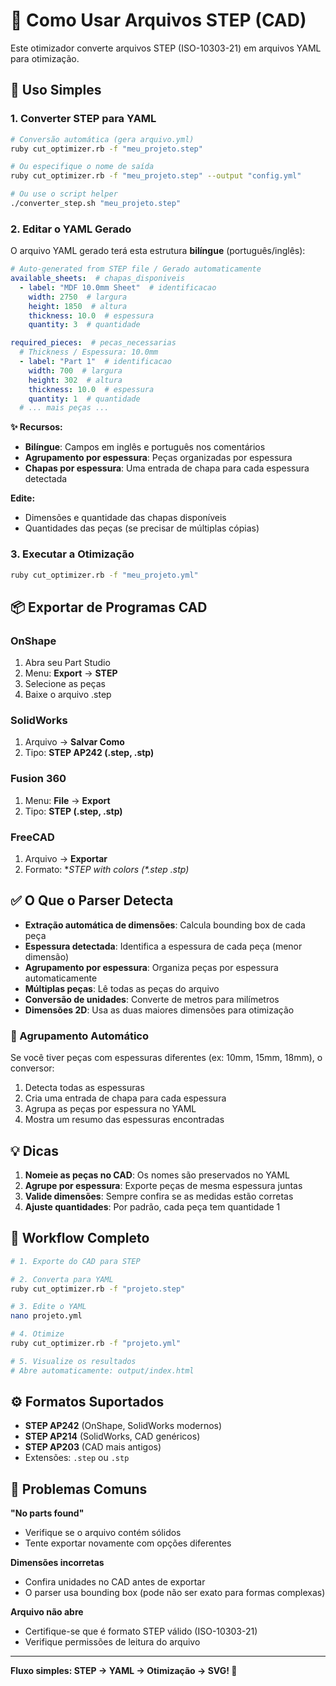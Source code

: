 # 📐 Como Usar Arquivos STEP (CAD)

Este otimizador converte arquivos STEP (ISO-10303-21) em arquivos YAML para otimização.

## 🚀 Uso Simples

### 1. Converter STEP para YAML

```bash
# Conversão automática (gera arquivo.yml)
ruby cut_optimizer.rb -f "meu_projeto.step"

# Ou especifique o nome de saída
ruby cut_optimizer.rb -f "meu_projeto.step" --output "config.yml"

# Ou use o script helper
./converter_step.sh "meu_projeto.step"
```

### 2. Editar o YAML Gerado

O arquivo YAML gerado terá esta estrutura **bilíngue** (português/inglês):

```yaml
# Auto-generated from STEP file / Gerado automaticamente
available_sheets:  # chapas_disponiveis
  - label: "MDF 10.0mm Sheet"  # identificacao
    width: 2750  # largura
    height: 1850  # altura
    thickness: 10.0  # espessura
    quantity: 3  # quantidade

required_pieces:  # pecas_necessarias
  # Thickness / Espessura: 10.0mm
  - label: "Part 1"  # identificacao
    width: 700  # largura
    height: 302  # altura
    thickness: 10.0  # espessura
    quantity: 1  # quantidade
  # ... mais peças ...
```

**✨ Recursos:**
- **Bilíngue**: Campos em inglês e português nos comentários
- **Agrupamento por espessura**: Peças organizadas por espessura
- **Chapas por espessura**: Uma entrada de chapa para cada espessura detectada

**Edite:**
- Dimensões e quantidade das chapas disponíveis
- Quantidades das peças (se precisar de múltiplas cópias)

### 3. Executar a Otimização

```bash
ruby cut_optimizer.rb -f "meu_projeto.yml"
```

## 📦 Exportar de Programas CAD

### OnShape
1. Abra seu Part Studio
2. Menu: **Export** → **STEP**
3. Selecione as peças
4. Baixe o arquivo .step

### SolidWorks
1. Arquivo → **Salvar Como**
2. Tipo: **STEP AP242 (.step, .stp)**

### Fusion 360
1. Menu: **File** → **Export**
2. Tipo: **STEP (.step, .stp)**

### FreeCAD
1. Arquivo → **Exportar**
2. Formato: **STEP with colors (*.step *.stp)**

## ✅ O Que o Parser Detecta

- **Extração automática de dimensões**: Calcula bounding box de cada peça
- **Espessura detectada**: Identifica a espessura de cada peça (menor dimensão)
- **Agrupamento por espessura**: Organiza peças por espessura automaticamente
- **Múltiplas peças**: Lê todas as peças do arquivo
- **Conversão de unidades**: Converte de metros para milímetros
- **Dimensões 2D**: Usa as duas maiores dimensões para otimização

### 🎯 Agrupamento Automático

Se você tiver peças com espessuras diferentes (ex: 10mm, 15mm, 18mm), o conversor:
1. Detecta todas as espessuras
2. Cria uma entrada de chapa para cada espessura
3. Agrupa as peças por espessura no YAML
4. Mostra um resumo das espessuras encontradas

## 💡 Dicas

1. **Nomeie as peças no CAD**: Os nomes são preservados no YAML
2. **Agrupe por espessura**: Exporte peças de mesma espessura juntas
3. **Valide dimensões**: Sempre confira se as medidas estão corretas
4. **Ajuste quantidades**: Por padrão, cada peça tem quantidade 1

## 📝 Workflow Completo

```bash
# 1. Exporte do CAD para STEP

# 2. Converta para YAML
ruby cut_optimizer.rb -f "projeto.step"

# 3. Edite o YAML
nano projeto.yml

# 4. Otimize
ruby cut_optimizer.rb -f "projeto.yml"

# 5. Visualize os resultados
# Abre automaticamente: output/index.html
```

## ⚙️ Formatos Suportados

- **STEP AP242** (OnShape, SolidWorks modernos)
- **STEP AP214** (SolidWorks, CAD genéricos)
- **STEP AP203** (CAD mais antigos)
- Extensões: `.step` ou `.stp`

## 🐛 Problemas Comuns

**"No parts found"**
- Verifique se o arquivo contém sólidos
- Tente exportar novamente com opções diferentes

**Dimensões incorretas**
- Confira unidades no CAD antes de exportar
- O parser usa bounding box (pode não ser exato para formas complexas)

**Arquivo não abre**
- Certifique-se que é formato STEP válido (ISO-10303-21)
- Verifique permissões de leitura do arquivo

---

**Fluxo simples: STEP → YAML → Otimização → SVG! 🎉**

